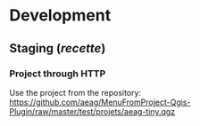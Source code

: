 # Development

## Staging (_recette_)

### Project through HTTP

Use the project from the repository: <https://github.com/aeag/MenuFromProject-Qgis-Plugin/raw/master/test/projets/aeag-tiny.qgz>
